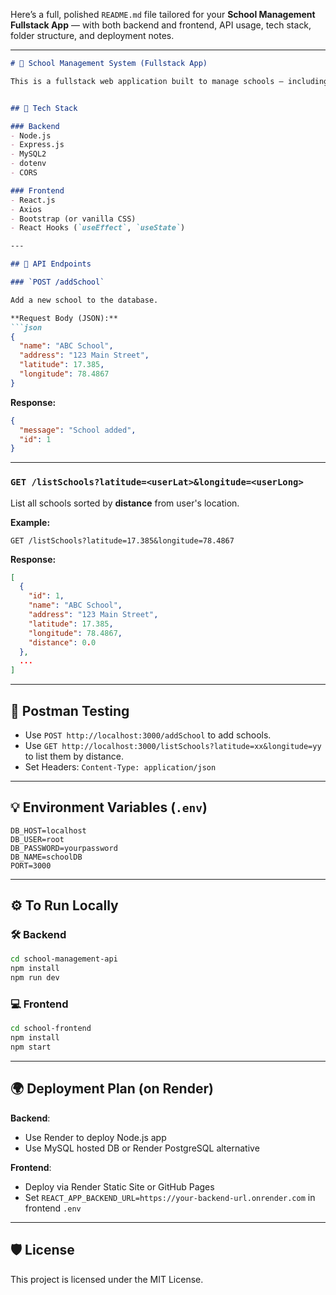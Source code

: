 Here’s a full, polished `README.md` file tailored for your **School Management Fullstack App** — with both backend and frontend, API usage, tech stack, folder structure, and deployment notes.

---

```markdown
# 🏫 School Management System (Fullstack App)

This is a fullstack web application built to manage schools — including the ability to add school details and list them based on user location using **distance-based sorting** (Haversine formula).


## 🧠 Tech Stack

### Backend
- Node.js
- Express.js
- MySQL2
- dotenv
- CORS

### Frontend
- React.js
- Axios
- Bootstrap (or vanilla CSS)
- React Hooks (`useEffect`, `useState`)

---

## 🚀 API Endpoints

### `POST /addSchool`

Add a new school to the database.

**Request Body (JSON):**
```json
{
  "name": "ABC School",
  "address": "123 Main Street",
  "latitude": 17.385,
  "longitude": 78.4867
}
````

**Response:**

```json
{
  "message": "School added",
  "id": 1
}
```

---

### `GET /listSchools?latitude=<userLat>&longitude=<userLong>`

List all schools sorted by **distance** from user's location.

**Example:**

```
GET /listSchools?latitude=17.385&longitude=78.4867
```

**Response:**

```json
[
  {
    "id": 1,
    "name": "ABC School",
    "address": "123 Main Street",
    "latitude": 17.385,
    "longitude": 78.4867,
    "distance": 0.0
  },
  ...
]
```

---

## 🧪 Postman Testing

* Use `POST http://localhost:3000/addSchool` to add schools.
* Use `GET http://localhost:3000/listSchools?latitude=xx&longitude=yy` to list them by distance.
* Set Headers: `Content-Type: application/json`

---

## 💡 Environment Variables (`.env`)

```env
DB_HOST=localhost
DB_USER=root
DB_PASSWORD=yourpassword
DB_NAME=schoolDB
PORT=3000
```

---

## ⚙️ To Run Locally

### 🛠 Backend

```bash
cd school-management-api
npm install
npm run dev
```

### 💻 Frontend

```bash
cd school-frontend
npm install
npm start
```

---

## 🌍 Deployment Plan (on Render)

**Backend**:

* Use Render to deploy Node.js app
* Use MySQL hosted DB or Render PostgreSQL alternative

**Frontend**:

* Deploy via Render Static Site or GitHub Pages
* Set `REACT_APP_BACKEND_URL=https://your-backend-url.onrender.com` in frontend `.env`

---

## 🛡️ License

This project is licensed under the MIT License.

